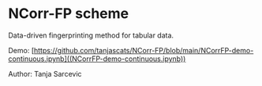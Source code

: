 # NCorr-FP scheme

Data-driven fingerprinting method for tabular data.

Demo: [https://github.com/tanjascats/NCorr-FP/blob/main/NCorrFP-demo-continuous.ipynb]((NCorrFP-demo-continuous.ipynb))

Author: Tanja Sarcevic
